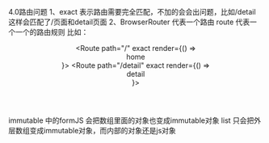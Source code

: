 4.0路由问题
1、exact 表示路由需要完全匹配，不加的会会出问题，比如/detail 这样会匹配了/页面和detail页面
2、BrowserRouter 代表一个路由  route 代表一个一个的路由规则
比如：
     <div>
          <Header />
          <BrowserRouter>
          <div>
            <Route path="/" exact render={() => <div>home</div>}></Route>
            <Route path="/detail" exact render={() => <div>detail</div>}></Route>
            </div>
          </BrowserRouter>
        </div>
immutable 中的formJS 会把数组里面的对象也变成immutable对象
              list 只会把外层数组变成immutable对象，而内部的对象还是js对象